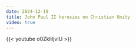 ```yaml
---
date: 2024-12-19
title: John Paul II heresies on Christian Unity
video: true
---
```



{{< youtube o0ZkIiIjvIU >}}
